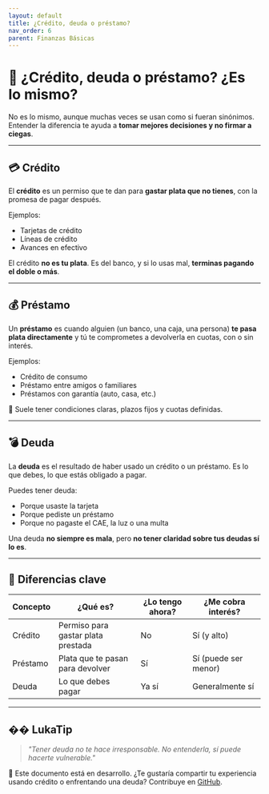 ```yaml
---
layout: default
title: ¿Crédito, deuda o préstamo?
nav_order: 6
parent: Finanzas Básicas
---
```


# 🏦 ¿Crédito, deuda o préstamo? ¿Es lo mismo?

No es lo mismo, aunque muchas veces se usan como si fueran sinónimos.
Entender la diferencia te ayuda a **tomar mejores decisiones y no firmar a ciegas**.

---

## 💳 Crédito

El **crédito** es un permiso que te dan para **gastar plata que no tienes**, con la promesa de pagar después.

Ejemplos:
- Tarjetas de crédito
- Líneas de crédito
- Avances en efectivo

El crédito **no es tu plata**. Es del banco, y si lo usas mal, **terminas pagando el doble o más**.

---

## 💰 Préstamo

Un **préstamo** es cuando alguien (un banco, una caja, una persona) **te pasa plata directamente** y tú te comprometes a devolverla en cuotas, con o sin interés.

Ejemplos:
- Crédito de consumo
- Préstamo entre amigos o familiares
- Préstamos con garantía (auto, casa, etc.)

📝 Suele tener condiciones claras, plazos fijos y cuotas definidas.

---

## 💣 Deuda

La **deuda** es el resultado de haber usado un crédito o un préstamo.
Es lo que debes, lo que estás obligado a pagar.

Puedes tener deuda:
- Porque usaste la tarjeta
- Porque pediste un préstamo
- Porque no pagaste el CAE, la luz o una multa

Una deuda **no siempre es mala**, pero **no tener claridad sobre tus deudas sí lo es**.

---

## 🧠 Diferencias clave

| Concepto  | ¿Qué es?                          | ¿Lo tengo ahora? | ¿Me cobra interés? |
|-----------|-----------------------------------|------------------|---------------------|
| Crédito   | Permiso para gastar plata prestada| No               | Sí (y alto)         |
| Préstamo  | Plata que te pasan para devolver  | Sí               | Sí (puede ser menor)|
| Deuda     | Lo que debes pagar                | Ya sí            | Generalmente sí     |

---

## �� LukaTip

> *"Tener deuda no te hace irresponsable. No entenderla, sí puede hacerte vulnerable."*

📌 Este documento está en desarrollo.
¿Te gustaría compartir tu experiencia usando crédito o enfrentando una deuda? Contribuye en [GitHub](https://github.com/raestrada/lukalibre).
